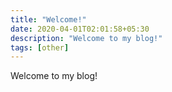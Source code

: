 ```yaml
---
title: "Welcome!"
date: 2020-04-01T02:01:58+05:30
description: "Welcome to my blog!"
tags: [other]
---
```


Welcome to my blog!